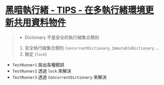 # [黑暗執行緒 - TIPS - 在多執行緒環境更新共用資料物件](https://blog.darkthread.net/blog/dictionary-thread-safe/)

> - Dictionary 不是安全的執行緒集合類別  
> 1. 安全執行緒集合類別 `ConcurrentDictionary`, `ImmutableDictionary` ...
> 2. 鎖定 (`lock`)

* `TestRunner1` 拋出各種錯誤
* `TestRunner2` 透過 `lock` 來解決
* `TestRunner3` 透過 `ConcurrentDictionary` 來解決
